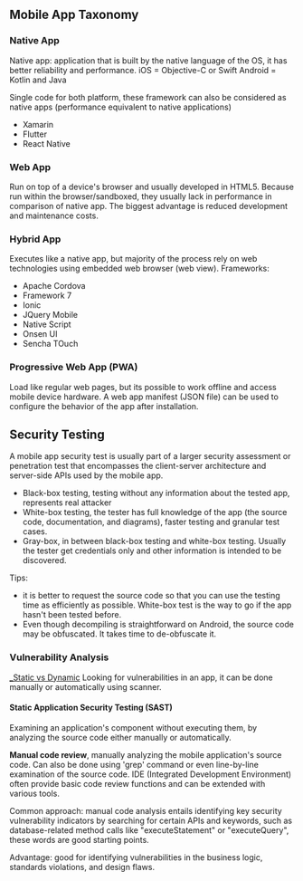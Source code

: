 ## Mobile App Taxonomy
### Native App
Native app: application that is built by the native language of the OS, it has better reliability and performance.
iOS = Objective-C or Swift
Android = Kotlin and Java

Single code for both platform, these framework can also be considered as native apps (performance equivalent to native applications)
- Xamarin
- Flutter
- React Native

### Web App
Run on top of a device's browser and usually developed in HTML5. Because run within the browser/sandboxed, they usually lack in performance in comparison of native app. The biggest advantage is reduced development and maintenance costs.

### Hybrid App
Executes like a native app, but majority of the process rely on web technologies using embedded web browser (web view). Frameworks:
- Apache Cordova
- Framework 7
- Ionic
- JQuery Mobile
- Native Script
- Onsen UI
- Sencha TOuch

### Progressive Web App (PWA)
Load like regular web pages, but its possible to work offline and access mobile device hardware. A web app manifest (JSON file) can be used to configure the behavior of the app after installation.


## Security Testing
A mobile app security test is usually part of a larger security assessment or penetration test that encompasses the client-server architecture and server-side APIs used by the mobile app.
- Black-box testing, testing without any information about the tested app, represents real attacker
- White-box testing, the tester has full knowledge of the app (the source code, documentation, and diagrams), faster testing and granular test cases.
- Gray-box, in between black-box testing and white-box testing. Usually the tester get credentials only and other information is intended to be discovered.

Tips:
- it is better to request the source code so that you can use the testing time as efficiently as possible. White-box test is the way to go if the app hasn't been tested before.
- Even though decompiling is straightforward on Android, the source code may be obfuscated. It takes time to de-obfuscate it.

### Vulnerability Analysis
[_Static vs Dynamic](_Static%20vs%20Dynamic.md)
Looking for vulnerabilities in an app, it can be done manually or automatically using scanner.

#### Static Application Security Testing (SAST)
Examining an application's component without executing them, by analyzing the source code either manually or automatically.

**Manual code review**, manually analyzing the mobile application's source code. Can also be done using 'grep' command or even line-by-line examination of the source code. IDE (Integrated Development Environment) often provide basic code review functions and can be extended with various tools.

Common approach: manual code analysis entails identifying key security vulnerability indicators by searching for certain APIs and keywords, such as database-related method calls like "executeStatement" or "executeQuery", these words are good starting points.

Advantage: good for identifying vulnerabilities in the business logic, standards violations, and design flaws.

 